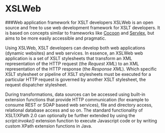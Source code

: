 # XSLWeb
###Web application framework for XSLT developers
XSLWeb is an open source and free to use web development framework for XSLT developers. It is based on concepts similar to frameworks like [Cocoon](http://cocoon.apache.org/) and [Servlex](http://servlex.net/), but aims to be more easily accessible and pragmatic. 

Using XSLWeb, XSLT developers can develop both web applications (dynamic websites) and web services. In essence, an XSLWeb web application is a set of XSLT stylesheets that transform an XML representation of the HTTP request (the *Request XML*) to an XML representation of the HTTP response (the *Response XML*). Which specific XSLT stylesheet or pipeline of XSLT stylesheets must be executed for a particular HTTP request is governed by another XSLT stylesheet, the request dispatcher stylesheet.

During transformations, data sources can be accessed using built-in extension functions that provide HTTP communication (for example to consume REST or SOAP based web services), file and directory access, relational database access and so on. The standard functionality of XSLT/XPath 2.0 can optionally be further extended by using the *script:invoke()* extension function to execute Javascript code or by writing custom XPath extension functions in Java.
